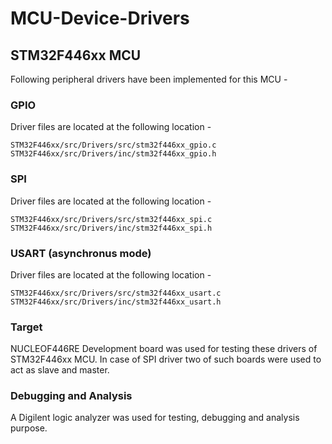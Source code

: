 # MCU-Device-Drivers

## STM32F446xx MCU

Following peripheral drivers have been implemented for this MCU - 

### GPIO 

Driver files are located at the following location - 

```shell
STM32F446xx/src/Drivers/src/stm32f446xx_gpio.c
STM32F446xx/src/Drivers/inc/stm32f446xx_gpio.h
```

### SPI 

Driver files are located at the following location - 

```shell
STM32F446xx/src/Drivers/src/stm32f446xx_spi.c
STM32F446xx/src/Drivers/inc/stm32f446xx_spi.h
```

### USART (asynchronus mode)

Driver files are located at the following location - 

```shell
STM32F446xx/src/Drivers/src/stm32f446xx_usart.c
STM32F446xx/src/Drivers/inc/stm32f446xx_usart.h
```

### Target

NUCLEOF446RE Development board was used for testing these drivers of STM32F446xx MCU. In case of SPI driver two of such boards were used to act as slave and master. 

### Debugging and Analysis

A Digilent logic analyzer was used for testing, debugging and analysis purpose.